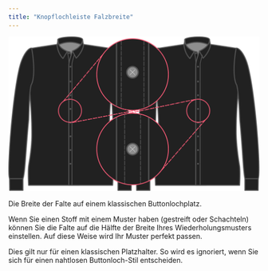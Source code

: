 ```yaml
---
title: "Knopflochleiste Falzbreite"
---
```


![Knopflochleiste Falzbreite](buttonholeplacketfoldwidth.svg)

Die Breite der Falte auf einem klassischen Buttonlochplatz.

<Note>

Wenn Sie einen Stoff mit einem Muster haben (gestreift oder Schachteln) können Sie die Falte auf die Hälfte der Breite Ihres Wiederholungsmusters einstellen.
Auf diese Weise wird Ihr Muster perfekt passen.

Dies gilt nur für einen klassischen Platzhalter. So wird es ignoriert, wenn Sie sich für einen nahtlosen Buttonloch-Stil entscheiden.

</Note>




